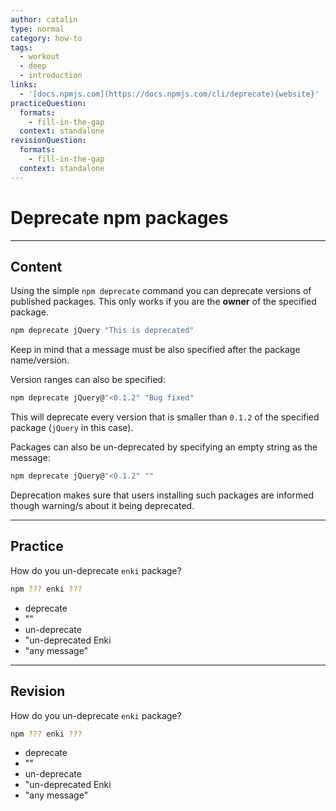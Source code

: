 ```yaml
---
author: catalin
type: normal
category: how-to
tags:
  - workout
  - deep
  - introduction
links:
  - '[docs.npmjs.com](https://docs.npmjs.com/cli/deprecate){website}'
practiceQuestion:
  formats:
    - fill-in-the-gap
  context: standalone
revisionQuestion:
  formats:
    - fill-in-the-gap
  context: standalone
---
```


# Deprecate npm packages


---

## Content

Using the simple `npm deprecate` command you can deprecate versions of published packages. This only works if you are the **owner** of the specified package.

```bash
npm deprecate jQuery "This is deprecated"
```

Keep in mind that a message must be also specified after the package name/version.

Version ranges can also be specified:

```bash
npm deprecate jQuery@"<0.1.2" "Bug fixed"
```

This will deprecate every version that is smaller than `0.1.2` of the specified package (`jQuery` in this case).

Packages can also be un-deprecated by specifying an empty string as the message:

```bash
npm deprecate jQuery@"<0.1.2" ""
```

Deprecation makes sure that users installing such packages are informed though warning/s about it being deprecated.


---

## Practice

How do you un-deprecate `enki` package?

```bash
npm ??? enki ???
```

- deprecate
- ""
- un-deprecate
- "un-deprecated Enki
- "any message"


---

## Revision

How do you un-deprecate `enki` package?

```bash
npm ??? enki ???
```

- deprecate
- ""
- un-deprecate
- "un-deprecated Enki
- "any message"

